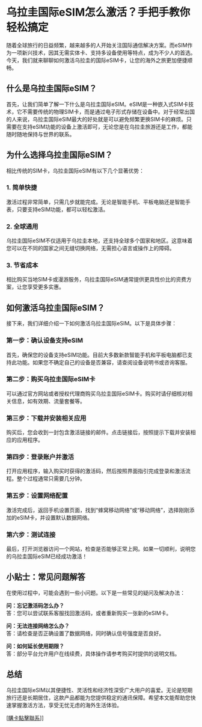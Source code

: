 # 乌拉圭国际eSIM怎么激活？手把手教你轻松搞定

随着全球旅行的日益频繁，越来越多的人开始关注国际通信解决方案。而eSIM作为一项新兴技术，因其无需实体卡、支持多设备使用等特点，成为不少人的首选。今天，我们就来聊聊如何激活乌拉圭的国际eSIM卡，让您的海外之旅更加便捷顺畅。

## 什么是乌拉圭国际eSIM？

首先，让我们简单了解一下什么是乌拉圭国际eSIM。eSIM是一种嵌入式SIM卡技术，它不需要传统的物理SIM卡，而是通过电子形式存储在设备中。对于经常出国的人来说，乌拉圭国际eSIM最大的好处就是可以避免频繁更换SIM卡的麻烦。只需要在支持eSIM功能的设备上激活即可，无论您是在乌拉圭旅游还是工作，都能随时随地保持与世界的联系。

## 为什么选择乌拉圭国际eSIM？

相比传统的SIM卡，乌拉圭国际eSIM有以下几个显著优势：

### 1. 简单快捷
激活过程非常简单，只需几步就能完成。无论是智能手机、平板电脑还是智能手表，只要支持eSIM功能，都可以轻松激活。

### 2. 全球通用
乌拉圭国际eSIM不仅适用于乌拉圭本地，还支持全球多个国家和地区。这意味着您可以在不同的国家之间无缝切换网络，无需担心语言或操作上的障碍。

### 3. 节省成本
相比购买当地SIM卡或漫游服务，乌拉圭国际eSIM通常提供更具性价比的资费方案，让您享受更多实惠。

## 如何激活乌拉圭国际eSIM？

接下来，我们详细介绍一下如何激活乌拉圭国际eSIM。以下是具体步骤：

### 第一步：确认设备支持eSIM
首先，确保您的设备支持eSIM功能。目前大多数新款智能手机和平板电脑都已支持此功能。如果您不确定自己的设备是否兼容，请查阅设备说明书或咨询客服。

### 第二步：购买乌拉圭国际eSIM卡
可以通过官方网站或者授权代理商购买乌拉圭国际eSIM卡。购买时请仔细核对相关信息，如有效期、流量套餐等。

### 第三步：下载并安装相关应用
购买后，您会收到一封包含激活链接的邮件。点击链接后，按照提示下载并安装相应的应用程序。

### 第四步：登录账户并激活
打开应用程序，输入购买时获得的激活码，然后按照界面指引完成登录和激活流程。整个过程通常只需要几分钟。

### 第五步：设置网络配置
激活完成后，返回手机设置页面，找到“蜂窝移动网络”或“移动网络”，选择刚刚添加的eSIM卡，并设置默认数据网络。

### 第六步：测试连接
最后，打开浏览器访问一个网站，检查是否能够正常上网。如果一切顺利，说明您的乌拉圭国际eSIM已经成功激活！

## 小贴士：常见问题解答

在使用过程中，可能会遇到一些小问题。以下是一些常见的疑问及解决办法：

**问：忘记激活码怎么办？**  
答：您可以尝试联系客服找回激活码，或者重新购买一张新的eSIM卡。

**问：无法连接网络怎么办？**  
答：请检查是否正确设置了数据网络，同时确认信号强度是否良好。

**问：如何延长使用期限？**  
答：部分平台允许用户在线续费，具体操作请参考购买时提供的说明文档。

## 总结

乌拉圭国际eSIM以其便捷性、灵活性和经济性深受广大用户的喜爱。无论是短期旅行还是长期居住，这款产品都能为您提供稳定的通讯保障。希望本文能帮助您快速掌握激活方法，享受无忧无虑的海外生活体验。

[[購卡點擊聯系](https://t.me/s/SXDXQF)]]